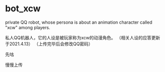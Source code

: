 # bot_xcw

private QQ robot, whose persona is about an animation character called "xcw" among players. 

私人QQ机器人，它的人设是被玩家称为xcw的动漫角色。
（相关人设的应答更新于2021.4.13）
（上传完毕后会修改QQ密码）

先咕

慢慢上传
